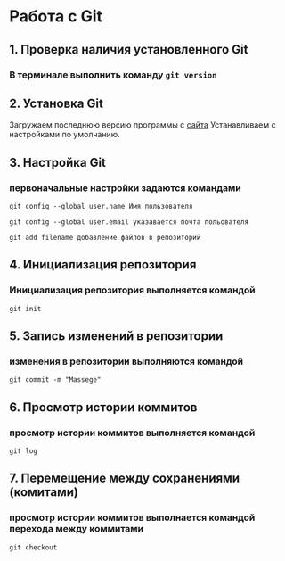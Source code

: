 # Работа с Git
## 1. Проверка наличия установленного Git
### В терминале выполнить команду `git version`

## 2. Установка Git
Загружаем последнюю версию программы с [сайта](https://git-scm.com/download/win)
Устанавливаем с настройками по умолчанию.
## 3. Настройка Git
### первоначальные настройки задаются командами
`git config --global user.name Имя пользователя`

`git config --global user.email указавается почта польователя`

`git add filename добавление файлов в репозиторий`

## 4. Инициализация репозитория
### Инициализация репозитория выполняется командой
`git init`
## 5. Запись изменений в репозитории
### изменения в репозитории выполняются командой
`git commit -m "Massege"`

## 6. Просмотр истории коммитов
### просмотр истории коммитов выполняется командой

`git log`

## 7. Перемещение между сохранениями (комитами)

### просмотр истории коммитов выполнается командой перехода между коммитами
`git checkout`